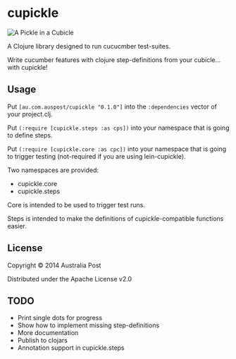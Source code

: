 # cupickle

![A Pickle in a Cubicle](http://i.imgur.com/NsBCjsQ.png)

A Clojure library designed to run cucucmber test-suites.

Write cucumber features with clojure step-definitions from your cubicle... with cupickle!

## Usage

Put `[au.com.auspost/cupickle "0.1.0"]` into the `:dependencies` vector of your project.clj.

Put `(:require [cupickle.steps :as cps])` into your namespace that is going to define steps.

Put `(:require [cupickle.core :as cpc])` into your namespace that is going to trigger testing (not-required if you are using lein-cupickle).

Two namespaces are provided:

* cupickle.core
* cupickle.steps

Core is intended to be used to trigger test runs.

Steps is intended to make the definitions of cupickle-compatible functions easier.

## License

Copyright © 2014 Australia Post

Distributed under the Apache License v2.0

## TODO

* Print single dots for progress
* Show how to implement missing step-definitions
* More documentation
* Publish to clojars
* Annotation support in cupickle.steps
